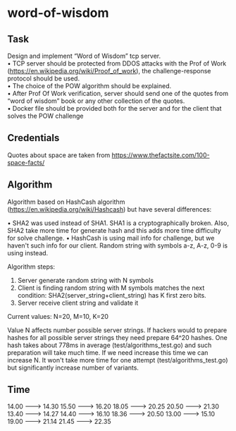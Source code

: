 # word-of-wisdom

## Task
Design and implement “Word of Wisdom” tcp server.  
• TCP  server should be protected from DDOS attacks with the Prof of Work (https://en.wikipedia.org/wiki/Proof_of_work), the challenge-response protocol should be used.  
• The choice of the POW algorithm should be explained.  
• After Prof Of Work verification, server should send one of the quotes from “word of wisdom” book or any other collection of the quotes.  
• Docker file should be provided both for the server and for the client that solves the POW challenge

## Credentials
Quotes about space are taken from https://www.thefactsite.com/100-space-facts/

## Algorithm
Algorithm based on HashCash algorithm (https://en.wikipedia.org/wiki/Hashcash) but have several differences:

• SHA2 was used instead of SHA1. SHA1 is a cryptographically broken. Also, SHA2 take more time for generate hash and this adds more time difficulty for solve challenge.
• HashCash is using mail info for challenge, but we haven't such info for our client. Random string with symbols a-z, A-z, 0-9 is using instead.

Algorithm steps:

1. Server generate random string with N symbols
2. Client is finding random string with M symbols matches the next condition: SHA2(server_string+client_string) has K first zero bits.
3. Server receive client string and validate it

Current values: N=20, M=10, K=20

Value N affects number possible server strings. 
If hackers would to prepare hashes for all possible server strings they need prepare 64^20 hashes. 
One hash takes about 778ms in average (test/algorithms_test.go) and such preparation will take much time. 
If we need increase this time we can increase N. 
It won't take more time for one attempt (test/algorithms_test.go) but significantly increase number of variants.

## Time
14.00 ---> 14.30
15.50 ---> 16.20
18.05 ---> 20.25
20.50 ---> 21.30
13.40 ---> 14.27
14.40 ---> 16.10
18.36 ---> 20.50
13.00 ---> 15.10
19.00 ---> 21.14
21.45 ---> 22.35



